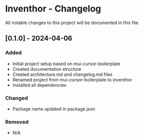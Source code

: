 # Inventhor - Changelog

All notable changes to this project will be documented in this file.

## [0.1.0] - 2024-04-06

### Added
- Initial project setup based on mui-cursor-boilerplate
- Created documentation structure
- Created architecture.md and changelog.md files
- Renamed project from mui-cursor-boilerplate to inventhor
- Installed all dependencies

### Changed
- Package name updated in package.json

### Removed
- N/A 